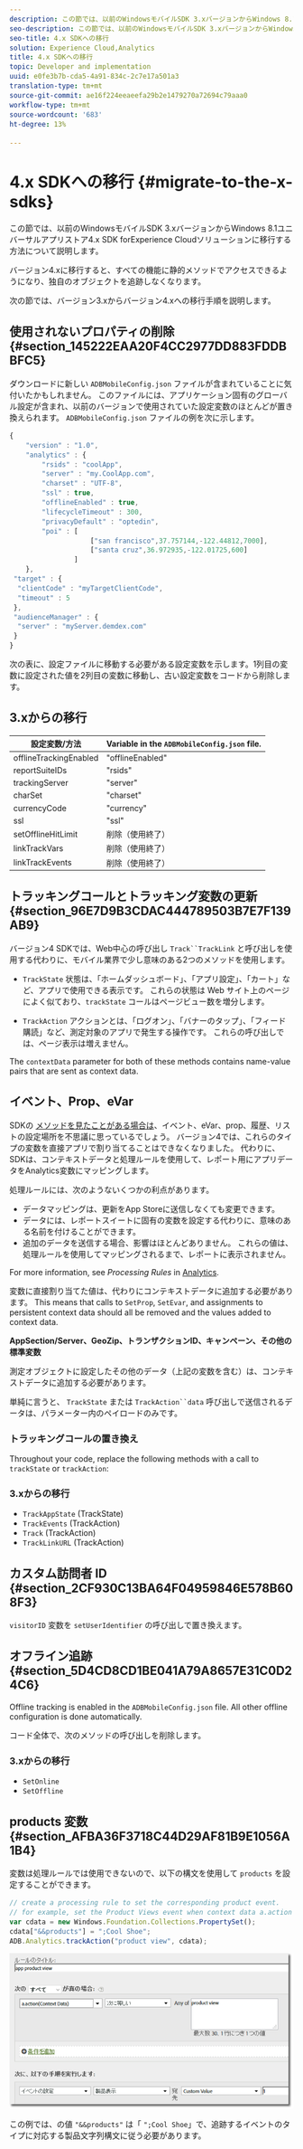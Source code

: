 ```yaml
---
description: この節では、以前のWindowsモバイルSDK 3.xバージョンからWindows 8.1ユニバーサルアプリストア4.x SDK forExperience Cloudソリューションに移行する方法について説明します。
seo-description: この節では、以前のWindowsモバイルSDK 3.xバージョンからWindows 8.1ユニバーサルアプリストア4.x SDK forExperience Cloudソリューションに移行する方法について説明します。
seo-title: 4.x SDKへの移行
solution: Experience Cloud,Analytics
title: 4.x SDKへの移行
topic: Developer and implementation
uuid: e0fe3b7b-cda5-4a91-834c-2c7e17a501a3
translation-type: tm+mt
source-git-commit: ae16f224eeaeefa29b2e1479270a72694c79aaa0
workflow-type: tm+mt
source-wordcount: '683'
ht-degree: 13%

---
```



# 4.x SDKへの移行 {#migrate-to-the-x-sdks}

この節では、以前のWindowsモバイルSDK 3.xバージョンからWindows 8.1ユニバーサルアプリストア4.x SDK forExperience Cloudソリューションに移行する方法について説明します。

バージョン4.xに移行すると、すべての機能に静的メソッドでアクセスできるようになり、独自のオブジェクトを追跡しなくなります。

次の節では、バージョン3.xからバージョン4.xへの移行手順を説明します。

## 使用されないプロパティの削除 {#section_145222EAA20F4CC2977DD883FDDBBFC5}

ダウンロードに新しい `ADBMobileConfig.json` ファイルが含まれていることに気付いたかもしれません。 このファイルには、アプリケーション固有のグローバル設定が含まれ、以前のバージョンで使用されていた設定変数のほとんどが置き換えられます。 `ADBMobileConfig.json` ファイルの例を次に示します。

```js
{ 
    "version" : "1.0", 
    "analytics" : { 
        "rsids" : "coolApp", 
        "server" : "my.CoolApp.com", 
        "charset" : "UTF-8", 
        "ssl" : true, 
        "offlineEnabled" : true, 
        "lifecycleTimeout" : 300, 
        "privacyDefault" : "optedin", 
        "poi" : [ 
                    ["san francisco",37.757144,-122.44812,7000], 
                    ["santa cruz",36.972935,-122.01725,600] 
                ] 
    }, 
 "target" : { 
  "clientCode" : "myTargetClientCode", 
  "timeout" : 5 
 }, 
 "audienceManager" : { 
  "server" : "myServer.demdex.com" 
 } 
}
```

次の表に、設定ファイルに移動する必要がある設定変数を示します。1列目の変数に設定された値を2列目の変数に移動し、古い設定変数をコードから削除します。

## 3.xからの移行

| 設定変数/方法 | Variable in the `ADBMobileConfig.json` file. |
|--- |--- |
| offlineTrackingEnabled | &quot;offlineEnabled&quot; |
| reportSuiteIDs | &quot;rsids&quot; |
| trackingServer | &quot;server&quot; |
| charSet | &quot;charset&quot; |
| currencyCode | &quot;currency&quot; |
| ssl | &quot;ssl&quot; |
| setOfflineHitLimit | 削除（使用終了） |
| linkTrackVars | 削除（使用終了） |
| linkTrackEvents | 削除（使用終了） |

## トラッキングコールとトラッキング変数の更新 {#section_96E7D9B3CDAC444789503B7E7F139AB9}

バージョン4 SDKでは、Web中心の呼び出し `Track``TrackLink` と呼び出しを使用する代わりに、モバイル業界で少し意味のある2つのメソッドを使用します。

* `TrackState` 状態は、「ホームダッシュボード」、「アプリ設定」、「カート」など、アプリで使用できる表示です。 これらの状態は Web サイト上のページによく似ており、`trackState` コールはページビュー数を増分します。

* `TrackAction` アクションとは、「ログオン」、「バナーのタップ」、「フィード購読」など、測定対象のアプリで発生する操作です。 これらの呼び出しでは、ページ表示は増えません。

The `contextData` parameter for both of these methods contains name-value pairs that are sent as context data.

## イベント、Prop、eVar

SDKの [メソッドを見たことがある場合は](/help/windows-appstore/c-configuration/methods.md)、イベント、eVar、prop、履歴、リストの設定場所を不思議に思っているでしょう。 バージョン4では、これらのタイプの変数を直接アプリで割り当てることはできなくなりました。 代わりに、SDKは、コンテキストデータと処理ルールを使用して、レポート用にアプリデータをAnalytics変数にマッピングします。

処理ルールには、次のようないくつかの利点があります。

* データマッピングは、更新をApp Storeに送信しなくても変更できます。
* データには、レポートスイートに固有の変数を設定する代わりに、意味のある名前を付けることができます。
* 追加のデータを送信する場合、影響はほとんどありません。 これらの値は、処理ルールを使用してマッピングされるまで、レポートに表示されません。

For more information, see *Processing Rules* in [Analytics](/help/windows-appstore/analytics/analytics.md).

変数に直接割り当てた値は、代わりにコンテキストデータに追加する必要があります。 This means that calls to `SetProp`, `SetEvar`, and assignments to persistent context data should all be removed and the values added to context data.

**AppSection/Server、GeoZip、トランザクションID、キャンペーン、その他の標準変数**

測定オブジェクトに設定したその他のデータ（上記の変数を含む）は、コンテキストデータに追加する必要があります。

単純に言うと、 `TrackState` または `TrackAction``data` 呼び出しで送信されるデータは、パラメーター内のペイロードのみです。

### トラッキングコールの置き換え

Throughout your code, replace the following methods with a call to `trackState` or `trackAction`:

### 3.xからの移行

* `TrackAppState` (TrackState)
* `TrackEvents` (TrackAction)
* `Track` (TrackAction)
* `TrackLinkURL` (TrackAction)

## カスタム訪問者 ID {#section_2CF930C13BA64F04959846E578B608F3}

`visitorID` 変数を `setUserIdentifier` の呼び出しで置き換えます。

## オフライン追跡 {#section_5D4CD8CD1BE041A79A8657E31C0D24C6}

Offline tracking is enabled in the `ADBMobileConfig.json` file. All other offline configuration is done automatically.

コード全体で、次のメソッドの呼び出しを削除します。

### 3.xからの移行

* `SetOnline`
* `SetOffline`

## products 変数{#section_AFBA36F3718C44D29AF81B9E1056A1B4}

 変数は処理ルールでは使用できないので、以下の構文を使用して `products` を設定することができます。

```js
// create a processing rule to set the corresponding product event. 
// for example, set the Product Views event when context data a.action = "product view" 
var cdata = new Windows.Foundation.Collections.PropertySet(); 
cdata["&&products"] = ";Cool Shoe"; 
ADB.Analytics.trackAction("product view", cdata);
```

![](assets/prod-view.png)

この例では、の値 `"&&products"` は「 `";Cool Shoe`」で、追跡するイベントのタイプに対応する製品文字列構文に従う必要があります。